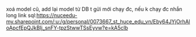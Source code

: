 xoá model cũ, add lại model từ DB t gửi mới chạy đc, nếu k chạy đc nhắn long 
link sql:https://nuceedu-my.sharepoint.com/:u:/g/personal/0073667_st_huce_edu_vn/Eby64JYjOrhAloApcfEpQJkBIj_snFY-tpzStwwTSsEyvw?e=kA5clb
